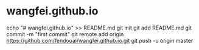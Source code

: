 # wangfei.github.io

echo "# wangfei.github.io" >> README.md
git init
git add README.md
git commit -m "first commit"
git remote add origin https://github.com/fendouai/wangfei.github.io.git
git push -u origin master
